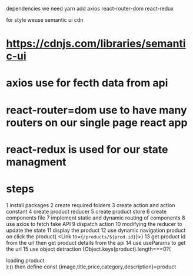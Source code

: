 dependencies we need
yarn add axios react-router-dom react-redux

for style weuse semantic ui cdn
# https://cdnjs.com/libraries/semantic-ui


# axios use for fecth data from api
# react-router=dom use to have many routers on our single page react app
# react-redux is used for our state managment



 # steps
 1 install packages
 2 create required folders
 3 create action and action constant
 4 create product reducer
 5 create product store
 6 create components file
 7 implement static and dynamic routing of components
 8 use axios to fetch fake API
 9 dispatch action 
 10 modifying the reducer to update the state
 11 display the product
 12 use dynamic navigation product on click the product( <Link to={`/products/${prod.id}`}></link>)
 13 get product id from the url then get product details from the api
 14 use useParams to get the url
 15 use object detraction {Object.keys(product).length===0?(<div>loading product</div>):() then define const {image,title,price,category,description}=product
